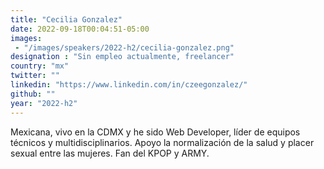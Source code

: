 ```yaml
---
title: "Cecilia Gonzalez"
date: 2022-09-18T00:04:51-05:00
images: 
 - "/images/speakers/2022-h2/cecilia-gonzalez.png"
designation : "Sin empleo actualmente, freelancer"
country: "mx"
twitter: ""
linkedin: "https://www.linkedin.com/in/czeegonzalez/"
github: ""
year: "2022-h2"
---
```


Mexicana, vivo en la CDMX y he sido Web Developer, líder de equipos técnicos y multidisciplinarios. Apoyo la normalización de la salud y placer sexual entre las mujeres. Fan del KPOP y ARMY.
